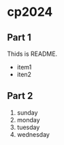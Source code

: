 # cp2024

## Part 1
Thids is README.
- item1
- iten2

## Part 2
1. sunday
1. monday
1. tuesday
1. wednesday
